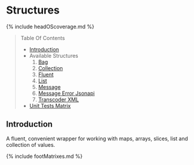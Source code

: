# Structures

{% include headOScoverage.md %}

> Table Of Contents
>
> -   [Introduction](#introduction)
> -   Available Structures
>     1.  [Bag](https://reglue4go.github.io/structures/bag)
>     1.  [Collection](https://reglue4go.github.io/structures/collection)
>     1.  [Fluent](https://reglue4go.github.io/structures/fluent)
>     1.  [List](https://reglue4go.github.io/structures/list)
>     1.  [Message](https://reglue4go.github.io/structures/message)
>     1.  [Message Error Jsonapi](https://reglue4go.github.io/structures/messageErrorJsonapi)
>     1.  [Transcoder XML](https://reglue4go.github.io/structures/transcoderXML)
> -   [Unit Tests Matrix](#unit-tests-matrix)

## Introduction

A fluent, convenient wrapper for working with maps, arrays, slices, list and collection of values.

{% include footMatrixes.md %}
